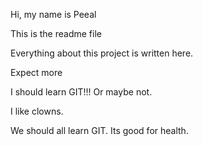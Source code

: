 Hi, my name is Peeal


This is the readme file

Everything about this project is written here.

Expect more

I should learn GIT!!! Or maybe not.

I like clowns.

We should all learn GIT. Its good for health.
